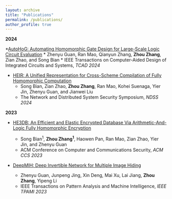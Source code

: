 ```yaml
---
layout: archive
title: "Publications"
permalink: /publications/
author_profile: true
---
```


<!-- {% if author.googlescholar %}
  You can also find my articles on <u><a href="{{author.googlescholar}}">my Google Scholar profile</a>.</u>
{% endif %}

{% include base_path %}

{% for post in site.publications reversed %}
  {% include archive-single.html %}
{% endfor %} -->

**2024**

  *[AutoHoG: Automating Homomorphic Gate Design for Large-Scale Logic Circuit Evaluation](https://ieeexplore.ieee.org/document/10413195)
     * Zhenyu Guan, Ran Mao, Qianyun Zhang, **Zhou Zhang**, Zian Zhao, and Song Bian
     * IEEE Transactions on Computer-Aided Design of Integrated Circuits and Systems, _TCAD 2024_
  
  * [HEIR: A Unified Representation for Cross-Scheme Compilation of Fully Homomorphic Computation](https://www.ndss-symposium.org/ndss-paper/heir-a-unified-representation-for-cross-scheme-compilation-of-fully-homomorphic-computation/)
     * Song Bian, Zian Zhao, **Zhou Zhang**, Ran Mao, Kohei Suenaga, Yier Jin, Zhenyu Guan, and Jianwei Liu
     * The Network and Distributed System Security Symposium, _NDSS 2024_

**2023**
  
  * [HE3DB: An Efficient and Elastic Encrypted Database Via Arithmetic-And-Logic Fully Homomorphic Encryption](https://dl.acm.org/doi/abs/10.1145/3576915.3616608)
     * Song Bian<sup>1</sup>, **Zhou Zhang<sup>1</sup>**, Haowen Pan, Ran Mao, Zian Zhao, Yier Jin, and Zhenyu Guan
     * ACM Conference on Computer and Communications Security, _ACM CCS 2023_

  * [DeepMIH: Deep Invertible Network for Multiple Image Hiding](https://ieeexplore.ieee.org/abstract/document/9676416)
     * Zhenyu Guan, Junpeng Jing, Xin Deng, Mai Xu, Lai Jiang, **Zhou Zhang**, Yipeng Li
     * IEEE Transactions on Pattern Analysis and Machine Intelligence, _IEEE TPAMI 2023_
